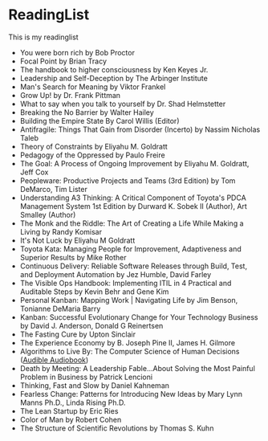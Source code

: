 # ReadingList
This is my readinglist

* You were born rich by Bob Proctor
* Focal Point by Brian Tracy
* The handbook to higher consciousness by Ken Keyes Jr.
* Leadership and Self-Deception by The Arbinger Institute
* Man's Search for Meaning by Viktor Frankel
* Grow Up! by Dr. Frank Pittman
* What to say when you talk to yourself by Dr. Shad Helmstetter
* Breaking the No Barrier by Walter Hailey
* Building the Empire State By Carol Willis (Editor)
* Antifragile: Things That Gain from Disorder (Incerto) by Nassim Nicholas Taleb
* Theory of Constraints by Eliyahu M. Goldratt
* Pedagogy of the Oppressed by Paulo Freire
* The Goal: A Process of Ongoing Improvement by Eliyahu M. Goldratt, Jeff Cox
* Peopleware: Productive Projects and Teams (3rd Edition) by Tom DeMarco, Tim Lister
* Understanding A3 Thinking: A Critical Component of Toyota's PDCA Management System 1st Edition by Durward K. Sobek II (Author), Art Smalley (Author)
* The Monk and the Riddle: The Art of Creating a Life While Making a Living by Randy Komisar
* It's Not Luck by Eliyahu M Goldratt
* Toyota Kata: Managing People for Improvement, Adaptiveness and Superior Results by Mike Rother
* Continuous Delivery: Reliable Software Releases through Build, Test, and Deployment Automation by Jez Humble, David Farley
* The Visible Ops Handbook: Implementing ITIL in 4 Practical and Auditable Steps by Kevin Behr and Gene Kim
* Personal Kanban: Mapping Work | Navigating Life by Jim Benson, Tonianne DeMaria Barry
* Kanban: Successful Evolutionary Change for Your Technology Business by David J. Anderson, Donald G Reinertsen
* The Fasting Cure by Upton Sinclair 
* The Experience Economy by B. Joseph Pine II, James H. Gilmore
* Algorithms to Live By: The Computer Science of Human Decisions ([Audible Audiobook](https://www.amazon.com/gp/product/B01D24NAL6/ref=as_li_tl?ie=UTF8&camp=1789&creative=9325&creativeASIN=B01D24NAL6&linkCode=as2&tag=out0b4b-20&linkId=5d96ca79e55f2cb825bc5a2e5b6b5bb4]))
* Death by Meeting: A Leadership Fable...About Solving the Most Painful Problem in Business by Patrick Lencioni
* Thinking, Fast and Slow by Daniel Kahneman
* Fearless Change: Patterns for Introducing New Ideas by Mary Lynn Manns Ph.D., Linda Rising Ph.D.
* The Lean Startup by Eric Ries
* Color of Man by Robert Cohen
* The Structure of Scientific Revolutions by Thomas S. Kuhn
